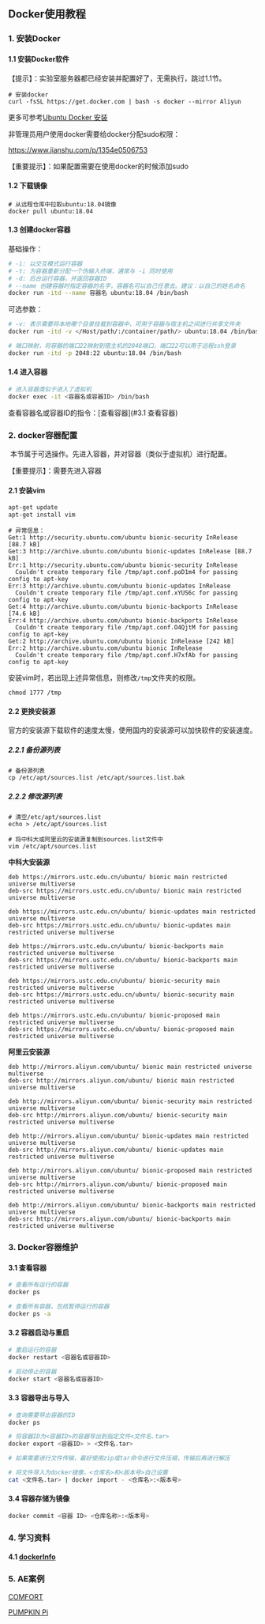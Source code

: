## Docker使用教程

### 1. 安装Docker

#### 1.1  安装Docker软件

【提示】：实验室服务器都已经安装并配置好了，无需执行，跳过1.1节。

```shell
# 安装docker
curl -fsSL https://get.docker.com | bash -s docker --mirror Aliyun
```

更多可参考[Ubuntu Docker 安装](https://www.runoob.com/docker/ubuntu-docker-install.html)



非管理员用户使用docker需要给docker分配sudo权限：

https://www.jianshu.com/p/1354e0506753

【重要提示】：如果配置需要在使用docker的时候添加sudo

#### 1.2  下载镜像

```shell
# 从远程仓库中拉取ubuntu:18.04镜像
docker pull ubuntu:18.04
```

#### 1.3  创建docker容器

基础操作：

```bash
# -i: 以交互模式运行容器
# -t: 为容器重新分配一个伪输入终端，通常与 -i 同时使用
# -d: 后台运行容器，并返回容器ID
# --name 创建容器时指定容器的名字，容器名可以自己任意去。建议：以自己的姓名命名
docker run -itd --name 容器名 ubuntu:18.04 /bin/bash
```

可选参数：

```bash
# -v: 表示需要将本地哪个目录挂载到容器中，可用于容器与宿主机之间进行共享文件夹
docker run -itd -v </Host/path/:/container/path/> ubuntu:18.04 /bin/bash

# 端口映射，将容器的端口22映射到宿主机的2048端口，端口22可以用于远程ssh登录
docker run -itd -p 2048:22 ubuntu:18.04 /bin/bash
```

#### 1.4 进入容器

```bash
# 进入容器类似于进入了虚拟机
docker exec -it <容器名或容器ID> /bin/bash
```

查看容器名或容器ID的指令：[查看容器](#3.1 查看容器)

### 2. docker容器配置

​		本节属于可选操作。先进入容器，并对容器（类似于虚拟机）进行配置。

 【重要提示】：需要先进入容器

#### 2.1 安装vim

```bash
apt-get update
apt-get install vim
```

```shell
# 异常信息：
Get:1 http://security.ubuntu.com/ubuntu bionic-security InRelease [88.7 kB]
Get:3 http://archive.ubuntu.com/ubuntu bionic-updates InRelease [88.7 kB]
Err:1 http://security.ubuntu.com/ubuntu bionic-security InRelease   
  Couldn't create temporary file /tmp/apt.conf.poD1m4 for passing config to apt-key
Err:3 http://archive.ubuntu.com/ubuntu bionic-updates InRelease
  Couldn't create temporary file /tmp/apt.conf.xYUS6c for passing config to apt-key
Get:4 http://archive.ubuntu.com/ubuntu bionic-backports InRelease [74.6 kB]
Err:4 http://archive.ubuntu.com/ubuntu bionic-backports InRelease
  Couldn't create temporary file /tmp/apt.conf.O4QjtM for passing config to apt-key
Get:2 http://archive.ubuntu.com/ubuntu bionic InRelease [242 kB]
Err:2 http://archive.ubuntu.com/ubuntu bionic InRelease                                                                       
  Couldn't create temporary file /tmp/apt.conf.H7xfAb for passing config to apt-key
```

安装vim时，若出现上述异常信息，则修改`/tmp`文件夹的权限。

```shell
chmod 1777 /tmp
```

#### 2.2 更换安装源

​		官方的安装源下载软件的速度太慢，使用国内的安装源可以加快软件的安装速度。

##### 2.2.1 备份源列表

```shell
# 备份源列表
cp /etc/apt/sources.list /etc/apt/sources.list.bak
```

##### 2.2.2 修改源列表

```shell
# 清空/etc/apt/sources.list
echo > /etc/apt/sources.list

# 将中科大或阿里云的安装源复制到sources.list文件中
vim /etc/apt/sources.list
```



**中科大安装源**

```shell
deb https://mirrors.ustc.edu.cn/ubuntu/ bionic main restricted universe multiverse
deb-src https://mirrors.ustc.edu.cn/ubuntu/ bionic main restricted universe multiverse

deb https://mirrors.ustc.edu.cn/ubuntu/ bionic-updates main restricted universe multiverse
deb-src https://mirrors.ustc.edu.cn/ubuntu/ bionic-updates main restricted universe multiverse

deb https://mirrors.ustc.edu.cn/ubuntu/ bionic-backports main restricted universe multiverse
deb-src https://mirrors.ustc.edu.cn/ubuntu/ bionic-backports main restricted universe multiverse

deb https://mirrors.ustc.edu.cn/ubuntu/ bionic-security main restricted universe multiverse
deb-src https://mirrors.ustc.edu.cn/ubuntu/ bionic-security main restricted universe multiverse

deb https://mirrors.ustc.edu.cn/ubuntu/ bionic-proposed main restricted universe multiverse
deb-src https://mirrors.ustc.edu.cn/ubuntu/ bionic-proposed main restricted universe multiverse
```

**阿里云安装源**

```shell
deb http://mirrors.aliyun.com/ubuntu/ bionic main restricted universe multiverse
deb-src http://mirrors.aliyun.com/ubuntu/ bionic main restricted universe multiverse

deb http://mirrors.aliyun.com/ubuntu/ bionic-security main restricted universe multiverse
deb-src http://mirrors.aliyun.com/ubuntu/ bionic-security main restricted universe multiverse

deb http://mirrors.aliyun.com/ubuntu/ bionic-updates main restricted universe multiverse
deb-src http://mirrors.aliyun.com/ubuntu/ bionic-updates main restricted universe multiverse

deb http://mirrors.aliyun.com/ubuntu/ bionic-proposed main restricted universe multiverse
deb-src http://mirrors.aliyun.com/ubuntu/ bionic-proposed main restricted universe multiverse

deb http://mirrors.aliyun.com/ubuntu/ bionic-backports main restricted universe multiverse
deb-src http://mirrors.aliyun.com/ubuntu/ bionic-backports main restricted universe multiverse
```

### 3. Docker容器维护

#### 3.1 查看容器

```bash
# 查看所有运行的容器
docker ps

# 查看所有容器，包括暂停运行的容器
docker ps -a
```

#### 3.2 容器启动与重启

```bash
# 重启运行的容器  
docker restart <容器名或容器ID>

# 启动停止的容器
docker start <容器名或容器ID>
```

#### 3.3 容器导出与导入

```bash
# 查询需要导出容器的ID
docker ps

# 将容器ID为<容器ID>的容器导出到指定文件<文件名.tar>
docker export <容器ID> > <文件名.tar>

# 如果需要进行文件传输，最好使用zip或tar命令进行文件压缩，传输后再进行解压

# 将文件导入为docker镜像，<仓库名>和<版本号>自己设置
cat <文件名.tar> | docker import - <仓库名>:<版本号>
```

#### 3.4 容器存储为镜像

```bash
docker commit <容器 ID> <仓库名称>:<版本号>
```



### 4. 学习资料

#### 4.1 [dockerInfo](http://www.dockerinfo.net/document)





### 5. AE案例

[COMFORT](https://github.com/NWU-NISL-Fuzzing/COMFORT/tree/main/artifact_evaluation/)

[PUMPKIN Pi](https://github.com/uwplse/pumpkin-pi/tree/v2.0.0)

